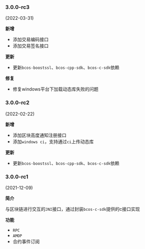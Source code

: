 ### 3.0.0-rc3

(2022-03-31)

**新增**

- 添加交易编码接口
- 添加交易签名接口

**更新**

- 更新`bcos-boostssl`、`bcos-cpp-sdk`、`bcos-c-sdk`依赖

**修复**

- 修复windows平台下加载动态库失败的问题

### 3.0.0-rc2

(2022-02-22)

**新增**

- 添加区块高度通知注册接口
- 添加`windows ci`，支持通过`ci`上传动态库

**更新**

- 更新`bcos-boostssl`、`bcos-cpp-sdk`、`bcos-c-sdk`依赖

### 3.0.0-rc1

(2021-12-09)

**简介**

与区块链进行交互的`JNI`接口，通过封装`bcos-c-sdk`提供的c接口实现

**功能**

- `RPC`
- `AMOP`
- 合约事件订阅
